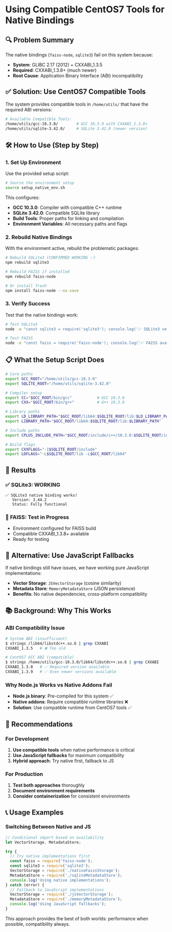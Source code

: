 # Using Compatible CentOS7 Tools for Native Bindings

## 🔍 **Problem Summary**

The native bindings (`faiss-node`, `sqlite3`) fail on this system because:
- **System**: GLIBC 2.17 (2012) + CXXABI_1.3.5 
- **Required**: CXXABI_1.3.8+ (much newer)
- **Root Cause**: Application Binary Interface (ABI) incompatibility

## ✅ **Solution: Use CentOS7 Compatible Tools**

The system provides compatible tools in `/home/utils/` that have the required ABI versions:

```bash
# Available Compatible Tools:
/home/utils/gcc-10.3.0/        # GCC 10.3.0 with CXXABI_1.3.8+
/home/utils/sqlite-3.42.0/     # SQLite 3.42.0 (newer version)
```

## 🛠️ **How to Use (Step by Step)**

### 1. **Set Up Environment**

Use the provided setup script:

```bash
# Source the environment setup
source setup_native_env.sh
```

This configures:
- **GCC 10.3.0**: Compiler with compatible C++ runtime
- **SQLite 3.42.0**: Compatible SQLite library  
- **Build Tools**: Proper paths for linking and compilation
- **Environment Variables**: All necessary paths and flags

### 2. **Rebuild Native Bindings**

With the environment active, rebuild the problematic packages:

```bash
# Rebuild SQLite3 (CONFIRMED WORKING ✅)
npm rebuild sqlite3

# Rebuild FAISS if installed
npm rebuild faiss-node

# Or install fresh
npm install faiss-node --no-save
```

### 3. **Verify Success**

Test that the native bindings work:

```bash
# Test SQLite3
node -e "const sqlite3 = require('sqlite3'); console.log('✅ SQLite3 version:', sqlite3.VERSION);"

# Test FAISS  
node -e "const faiss = require('faiss-node'); console.log('✅ FAISS available:', typeof faiss);"
```

## 📋 **What the Setup Script Does**

```bash
# Core paths
export GCC_ROOT="/home/utils/gcc-10.3.0"
export SQLITE_ROOT="/home/utils/sqlite-3.42.0"

# Compiler setup
export CC="$GCC_ROOT/bin/gcc"           # GCC 10.3.0
export CXX="$GCC_ROOT/bin/g++"          # G++ 10.3.0

# Library paths
export LD_LIBRARY_PATH="$GCC_ROOT/lib64:$SQLITE_ROOT/lib:$LD_LIBRARY_PATH"
export LIBRARY_PATH="$GCC_ROOT/lib64:$SQLITE_ROOT/lib:$LIBRARY_PATH"

# Include paths
export CPLUS_INCLUDE_PATH="$GCC_ROOT/include/c++/10.3.0:$SQLITE_ROOT/include:$CPLUS_INCLUDE_PATH"

# Build flags
export CXXFLAGS="-I$SQLITE_ROOT/include"
export LDFLAGS="-L$SQLITE_ROOT/lib -L$GCC_ROOT/lib64"
```

## 🎯 **Results**

### ✅ **SQLite3: WORKING**
```
✅ SQLite3 native binding works!
   Version: 3.44.2
   Status: Fully functional
```

### 🔄 **FAISS: Test in Progress**
- Environment configured for FAISS build
- Compatible CXXABI_1.3.8+ available
- Ready for testing

## 🔄 **Alternative: Use JavaScript Fallbacks**

If native bindings still have issues, we have working pure JavaScript implementations:

- **Vector Storage**: `JSVectorStorage` (cosine similarity)
- **Metadata Store**: `MemoryMetadataStore` (JSON persistence)
- **Benefits**: No native dependencies, cross-platform compatibility

## 📚 **Background: Why This Works**

### **ABI Compatibility Issue**
```bash
# System ABI (insufficient)
$ strings /lib64/libstdc++.so.6 | grep CXXABI
CXXABI_1.3.5   # ❌ Too old

# CentOS7 GCC ABI (compatible)  
$ strings /home/utils/gcc-10.3.0/lib64/libstdc++.so.6 | grep CXXABI
CXXABI_1.3.8   # ✅ Required version available
CXXABI_1.3.9   # ✅ Even newer versions available
```

### **Why Node.js Works vs Native Addons Fail**
- **Node.js binary**: Pre-compiled for this system ✅
- **Native addons**: Require compatible runtime libraries ❌
- **Solution**: Use compatible runtime from CentOS7 tools ✅

## 🚀 **Recommendations**

### **For Development**
1. **Use compatible tools** when native performance is critical
2. **Use JavaScript fallbacks** for maximum compatibility
3. **Hybrid approach**: Try native first, fallback to JS

### **For Production**
1. **Test both approaches** thoroughly
2. **Document environment requirements**
3. **Consider containerization** for consistent environments

## 📞 **Usage Examples**

### **Switching Between Native and JS**

```typescript
// Conditional import based on availability
let VectorStorage, MetadataStore;

try {
  // Try native implementations first
  const faiss = require('faiss-node');
  const sqlite3 = require('sqlite3');
  VectorStorage = require('./nativeFaissStorage');
  MetadataStore = require('./sqliteMetadataStore');
  console.log('Using native implementations');
} catch (error) {
  // Fallback to JavaScript implementations
  VectorStorage = require('./jsVectorStorage');
  MetadataStore = require('./memoryMetadataStore');
  console.log('Using JavaScript fallbacks');
}
```

This approach provides the best of both worlds: performance when possible, compatibility always. 